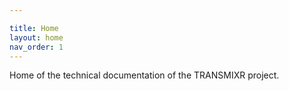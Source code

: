 ```yaml
---

title: Home
layout: home
nav_order: 1
---
```

Home of the technical documentation of the TRANSMIXR project.
